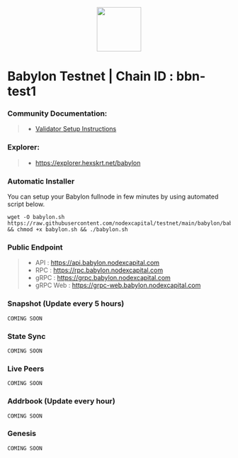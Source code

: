 <p align="center">
  <img height="100" height="auto" src="https://nodejumper.io/assets/img/chain/babylon.webp">
</p>

# Babylon Testnet | Chain ID : bbn-test1

### Community Documentation:
>- [Validator Setup Instructions](https://nodejumper.io/babylon-testnet)

### Explorer:
>-  https://explorer.hexskrt.net/babylon

### Automatic Installer
You can setup your Babylon fullnode in few minutes by using automated script below.
```
wget -O babylon.sh https://raw.githubusercontent.com/nodexcapital/testnet/main/babylon/babylon.sh && chmod +x babylon.sh && ./babylon.sh
```
### Public Endpoint

>- API : https://api.babylon.nodexcapital.com
>- RPC : https://rpc.babylon.nodexcapital.com
>- gRPC : https://grpc.babylon.nodexcapital.com
>- gRPC Web : https://grpc-web.babylon.nodexcapital.com

### Snapshot (Update every 5 hours)
```
COMING SOON
```

### State Sync
```
COMING SOON
```

### Live Peers
```
COMING SOON
```
### Addrbook (Update every hour)
```
COMING SOON
```
### Genesis
```
COMING SOON
```